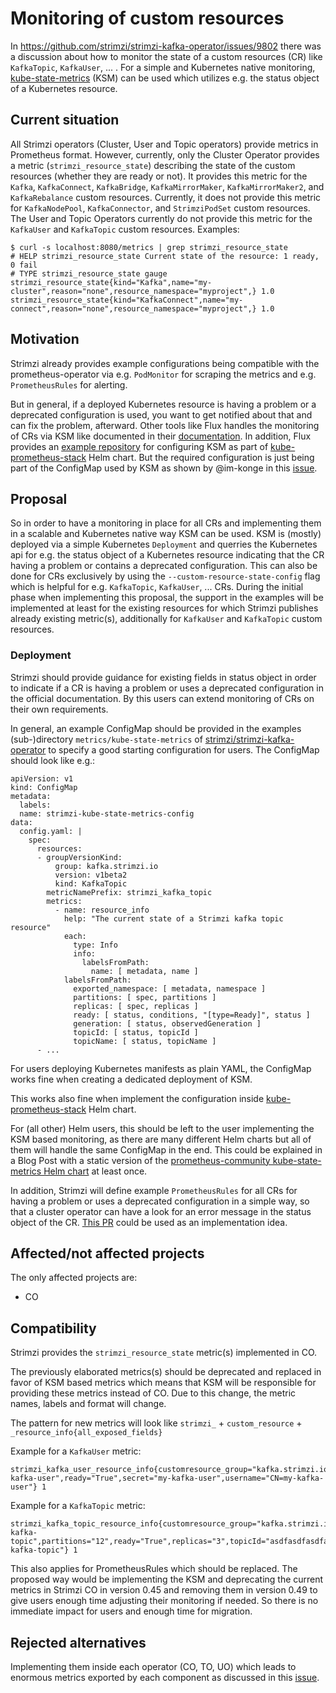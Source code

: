# Monitoring of custom resources

In https://github.com/strimzi/strimzi-kafka-operator/issues/9802 there was a discussion about how to monitor the state of a custom resources (CR) like `KafkaTopic`, `KafkaUser`, ... .
For a simple and Kubernetes native monitoring, [kube-state-metrics](https://github.com/kubernetes/kube-state-metrics) (KSM) can be used which utilizes e.g. the status object of a Kubernetes resource.

## Current situation

All Strimzi operators (Cluster, User and Topic operators) provide metrics in Prometheus format.
However, currently, only the Cluster Operator provides a metric (`strimzi_resource_state`) describing the state of the custom resources (whether they are ready or not).
It provides this metric for the `Kafka`, `KafkaConnect`, `KafkaBridge`, `KafkaMirrorMaker`, `KafkaMirrorMaker2`, and `KafkaRebalance` custom resources.
Currently, it does not provide this metric for `KafkaNodePool`, `KafkaConnector`, and `StrimziPodSet` custom resources.
The User and Topic Operators currently do not provide this metric for the `KafkaUser` and `KafkaTopic` custom resources.
Examples:

```
$ curl -s localhost:8080/metrics | grep strimzi_resource_state
# HELP strimzi_resource_state Current state of the resource: 1 ready, 0 fail
# TYPE strimzi_resource_state gauge
strimzi_resource_state{kind="Kafka",name="my-cluster",reason="none",resource_namespace="myproject",} 1.0
strimzi_resource_state{kind="KafkaConnect",name="my-connect",reason="none",resource_namespace="myproject",} 1.0
```

## Motivation

Strimzi already provides example configurations being compatible with the prometheus-operator via e.g. `PodMonitor` for scraping the metrics and e.g. `PrometheusRules` for alerting.

But in general, if a deployed Kubernetes resource is having a problem or a deprecated configuration is used, you want to get notified about that and can fix the problem, afterward.
Other tools like Flux handles the monitoring of CRs via KSM like documented in their [documentation](https://fluxcd.io/flux/monitoring/custom-metrics/).
In addition, Flux provides an [example repository](https://github.com/fluxcd/flux2-monitoring-example) for configuring KSM as part of [kube-prometheus-stack](https://github.com/prometheus-community/helm-charts/tree/main/charts/kube-prometheus-stack) Helm chart.
But the required configuration is just being part of the ConfigMap used by KSM as shown by @im-konge in this [issue](https://github.com/strimzi/strimzi-kafka-operator/issues/10276#issuecomment-2276088493).

## Proposal

So in order to have a monitoring in place for all CRs and implementing them in a scalable and Kubernetes native way KSM can be used.
KSM is (mostly) deployed via a simple Kubernetes `Deployment` and querries the Kubernetes api for e.g. the status object of a Kubernetes resource indicating that the CR having a problem or contains a deprecated configuration.
This can also be done for CRs exclusively by using the `--custom-resource-state-config` flag which is helpful for e.g. `KafkaTopic`, `KafkaUser`, ... CRs.
During the initial phase when implementing this proposal, the support in the examples will be implemented at least for the existing resources for which Strimzi publishes already existing metric(s), additionally for `KafkaUser` and `KafkaTopic` custom resources.

### Deployment

Strimzi should provide guidance for existing fields in status object in order to indicate if a CR is having a problem or uses a deprecated configuration in the official documentation.
By this users can extend monitoring of CRs on their own requirements.

In general, an example ConfigMap should be provided in the examples (sub-)directory `metrics/kube-state-metrics` of [strimzi/strimzi-kafka-operator](https://github.com/strimzi/strimzi-kafka-operator/tree/main/examples/metrics/kube-state-metrics) to specify a good starting configuration for users.
The ConfigMap should look like e.g.:

```
apiVersion: v1
kind: ConfigMap
metadata:
  labels:
  name: strimzi-kube-state-metrics-config
data:
  config.yaml: |
    spec:
      resources:
      - groupVersionKind:
          group: kafka.strimzi.io
          version: v1beta2
          kind: KafkaTopic
        metricNamePrefix: strimzi_kafka_topic
        metrics:
          - name: resource_info
            help: "The current state of a Strimzi kafka topic resource"
            each:
              type: Info
              info:
                labelsFromPath:
                  name: [ metadata, name ]
            labelsFromPath:
              exported_namespace: [ metadata, namespace ]
              partitions: [ spec, partitions ]
              replicas: [ spec, replicas ]
              ready: [ status, conditions, "[type=Ready]", status ]
              generation: [ status, observedGeneration ]
              topicId: [ status, topicId ]
              topicName: [ status, topicName ]
      - ...
```

For users deploying Kubernetes manifests as plain YAML, the ConfigMap works fine when creating a dedicated deployment of KSM.

This works also fine when implement the configuration inside [kube-prometheus-stack](https://github.com/prometheus-community/helm-charts/tree/main/charts/kube-prometheus-stack) Helm chart.

For (all other) Helm users, this should be left to the user implementing the KSM based monitoring, as there are many different Helm charts but all of them will handle the same ConfigMap in the end.
This could be explained in a Blog Post with a static version of the [prometheus-community kube-state-metrics Helm chart](https://github.com/prometheus-community/helm-charts/tree/main/charts/kube-state-metrics/) at least once.

In addition, Strimzi will define example `PrometheusRules` for all CRs for having a problem or uses a deprecated configuration in a simple way, so that a cluster operator can have a look for an error message in the status object of the CR.
[This PR](https://github.com/strimzi/strimzi-kafka-operator/pull/10277) could be used as an implementation idea.

## Affected/not affected projects

The only affected projects are:
- CO

## Compatibility

Strimzi provides the `strimzi_resource_state` metric(s) implemented in CO.

The previously elaborated metrics(s) should be deprecated and replaced in favor of KSM based metrics which means that KSM will be responsible for providing these metrics instead of CO.
Due to this change, the metric names, labels and format will change.

The pattern for new metrics will look like `strimzi_` + `custom_resource` + `_resource_info{all_exposed_fields}`

Example for a `KafkaUser` metric:
```
strimzi_kafka_user_resource_info{customresource_group="kafka.strimzi.io",customresource_kind="KafkaUser",customresource_version="v1beta2",exported_namespace="kafka",generation="6",name="my-kafka-user",ready="True",secret="my-kafka-user",username="CN=my-kafka-user"} 1
```

Example for a `KafkaTopic` metric:
```
strimzi_kafka_topic_resource_info{customresource_group="kafka.strimzi.io",customresource_kind="KafkaTopic",customresource_version="v1beta2",exported_namespace="kafka",generation="1",name="my-kafka-topic",partitions="12",ready="True",replicas="3",topicId="asdfasdfasdfasdf",topicName="my-kafka-topic"} 1
```
This also applies for PrometheusRules which should be replaced.
The proposed way would be implementing the KSM and deprecating the current metrics in Strimzi CO in version 0.45 and removing them in version 0.49 to give users enough time adjusting their monitoring if needed.
So there is no immediate impact for users and enough time for migration.

## Rejected alternatives

Implementing them inside each operator (CO, TO, UO) which leads to enormous metrics exported by each component as discussed in this [issue](https://github.com/strimzi/strimzi-kafka-operator/issues/9802).
